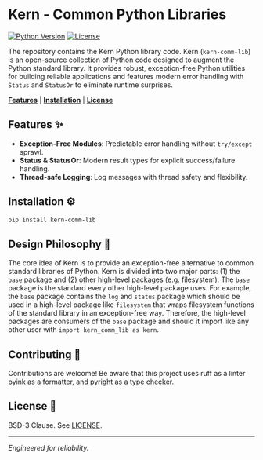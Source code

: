 # Kern - Common Python Libraries
[![Python Version](https://img.shields.io/badge/python-3.10+-blue.svg)](https://www.python.org/) [![License](https://img.shields.io/badge/License-BSD_3--Clause-blue.svg)](https://opensource.org/licenses/BSD-3-Clause)

The repository contains the Kern Python library code.
Kern (`kern-comm-lib`) is an open-source collection of Python code designed to augment the Python standard library.
It provides robust, exception-free Python utilities for building reliable applications
and features modern error handling with `Status` and `StatusOr` to eliminate runtime surprises.

[**Features**](#features) | [**Installation**](#installation) | [**License**](#license)

## Features ✨
- **Exception-Free Modules**: Predictable error handling without `try/except` sprawl.
- **Status & StatusOr**: Modern result types for explicit success/failure handling.
- **Thread-safe Logging**: Log messages with thread safety and flexibility.

## Installation ⚙️
```bash
pip install kern-comm-lib
```

## Design Philosophy 🧠
The core idea of Kern is to provide an exception-free alternative to common
standard libraries of Python. Kern is divided into two major parts: (1) the
`base` package and (2) other high-level packages (e.g. filesystem).
The `base` package is the standard every other high-level package uses. For
example, the `base` package contains the `log` and `status` package which
should be used in a high-level package like `filesystem` that wraps filesystem
functions of the standard library in an exception-free way. Therefore, the
high-level packages are consumers of the `base` package and should it import
like any other user with `import kern_comm_lib as kern`.

## Contributing 🤝
Contributions are welcome!
Be aware that this project uses ruff as a linter pyink as a formatter,
and pyright as a type checker.

## License 📜
BSD-3 Clause. See [LICENSE](LICENSE).

---

*Engineered for reliability.*
